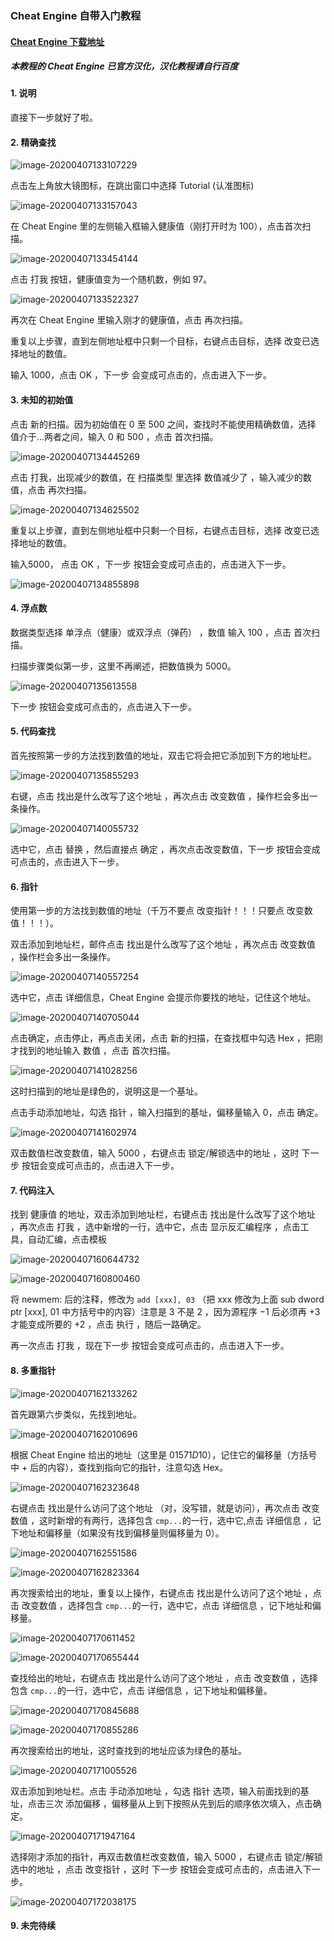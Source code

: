 ### Cheat Engine 自带入门教程

#### [Cheat Engine 下载地址](https://www.cheatengine.org/downloads.php)

##### 本教程的 Cheat Engine 已官方汉化，汉化教程请自行百度

#### 1. 说明

直接下一步就好了啦。



#### 2. 精确查找

![image-20200407133107229](https://raw.githubusercontent.com/roymsi/cetu1/master/res/image-20200407133107229.png)

点击左上角放大镜图标，在跳出窗口中选择 Tutorial (认准图标)

![image-20200407133157043](https://raw.githubusercontent.com/roymsi/cetu1/master/res/image-20200407133157043.png)

在 Cheat Engine 里的左侧输入框输入健康值（刚打开时为 100），点击首次扫描。

![image-20200407133454144](https://raw.githubusercontent.com/roymsi/cetu1/master/res/image-20200407133454144.png)

点击 打我 按钮，健康值变为一个随机数，例如 97。

![image-20200407133522327](https://raw.githubusercontent.com/roymsi/cetu1/master/res/image-20200407133522327.png)

再次在 Cheat Engine 里输入刚才的健康值，点击 再次扫描。

重复以上步骤，直到左侧地址框中只剩一个目标，右键点击目标，选择 改变已选择地址的数值。

输入 1000，点击 OK ，下一步 会变成可点击的，点击进入下一步。



#### 3. 未知的初始值

点击 新的扫描。因为初始值在 0 至 500 之间，查找时不能使用精确数值，选择 值介于…两者之间，输入 0 和 500 ，点击 首次扫描。

![image-20200407134445269](https://raw.githubusercontent.com/roymsi/cetu1/master/res/image-20200407134445269.png)

点击 打我，出现减少的数值，在 扫描类型 里选择 数值减少了 ，输入减少的数值，点击 再次扫描。

![image-20200407134625502](https://raw.githubusercontent.com/roymsi/cetu1/master/res/image-20200407134625502.png)

重复以上步骤，直到左侧地址框中只剩一个目标，右键点击目标，选择 改变已选择地址的数值。

输入5000， 点击 OK ，下一步 按钮会变成可点击的，点击进入下一步。

![image-20200407134855898](https://raw.githubusercontent.com/roymsi/cetu1/master/res/image-20200407134855898.png)



#### 4. 浮点数

数据类型选择 单浮点（健康）或双浮点（弹药） ，数值 输入 100 ，点击 首次扫描。

扫描步骤类似第一步，这里不再阐述，把数值换为 5000。

![image-20200407135613558](https://raw.githubusercontent.com/roymsi/cetu1/master/res/image-20200407135613558.png)

下一步 按钮会变成可点击的，点击进入下一步。



#### 5. 代码查找

首先按照第一步的方法找到数值的地址，双击它将会把它添加到下方的地址栏。

![image-20200407135855293](https://raw.githubusercontent.com/roymsi/cetu1/master/res/image-20200407135855293.png)

右键，点击 找出是什么改写了这个地址 ，再次点击 改变数值 ，操作栏会多出一条操作。

![image-20200407140055732](https://raw.githubusercontent.com/roymsi/cetu1/master/res/image-20200407140055732.png)

选中它，点击 替换 ，然后直接点 确定 ，再次点击改变数值，下一步 按钮会变成可点击的，点击进入下一步。



#### 6. 指针

使用第一步的方法找到数值的地址（千万不要点 改变指针！！！只要点 改变数值！！！）。

双击添加到地址栏，邮件点击 找出是什么改写了这个地址 ，再次点击 改变数值 ，操作栏会多出一条操作。

![image-20200407140557254](https://raw.githubusercontent.com/roymsi/cetu1/master/res/image-20200407140557254.png)

选中它，点击 详细信息，Cheat Engine 会提示你要找的地址，记住这个地址。

![image-20200407140705044](https://raw.githubusercontent.com/roymsi/cetu1/master/res/image-20200407140705044.png)

点击确定，点击停止，再点击关闭，点击 新的扫描，在查找框中勾选 Hex ，把刚才找到的地址输入 数值 ，点击 首次扫描。

![image-20200407141028256](https://raw.githubusercontent.com/roymsi/cetu1/master/res/image-20200407141028256.png)

这时扫描到的地址是绿色的，说明这是一个基址。

点击手动添加地址，勾选 指针 ，输入扫描到的基址，偏移量输入 0，点击 确定。

![image-20200407141602974](https://raw.githubusercontent.com/roymsi/cetu1/master/res/image-20200407141602974.png)

双击数值栏改变数值，输入 5000 ，右键点击 锁定/解锁选中的地址 ，这时 下一步 按钮会变成可点击的，点击进入下一步。

#### 7. 代码注入

找到 健康值 的地址，双击添加到地址栏，右键点击 找出是什么改写了这个地址 ，再次点击 打我 ，选中新增的一行，选中它，点击 显示反汇编程序 ，点击工具，自动汇编，点击模板

![image-20200407160644732](https://raw.githubusercontent.com/roymsi/cetu1/master/res/image-20200407160644732.png)

![image-20200407160800460](https://raw.githubusercontent.com/roymsi/cetu1/master/res/image-20200407160800460.png)

将 newmem: 后的注释，修改为 ```add [xxx], 03``` （把 xxx 修改为上面 sub dword ptr [xxx], 01 中方括号中的内容）注意是 3 不是 2 ，因为源程序 $-1$ 后必须再 $+3$ 才能变成所要的 $+2$ ，点击 执行 ，随后一路确定。

再一次点击 打我 ，现在下一步 按钮会变成可点击的，点击进入下一步。



#### 8. 多重指针

![image-20200407162133262](https://raw.githubusercontent.com/roymsi/cetu1/master/res/image-20200407162133262.png)

首先跟第六步类似，先找到地址。

![image-20200407162010696](https://raw.githubusercontent.com/roymsi/cetu1/master/res/image-20200407162010696.png)

根据 Cheat Engine 给出的地址（这里是 $01571D10$），记住它的偏移量（方括号中 $+$ 后的内容），查找到指向它的指针，注意勾选 Hex。

![image-20200407162323648](https://raw.githubusercontent.com/roymsi/cetu1/master/res/image-20200407162323648.png)

右键点击 找出是什么访问了这个地址 （对，没写错，就是访问），再次点击 改变数值 ，这时新增的有两行，选择包含 ```cmp...```的一行，选中它,点击 详细信息 ，记下地址和偏移量（如果没有找到偏移量则偏移量为 0）。

![image-20200407162551586](https://raw.githubusercontent.com/roymsi/cetu1/master/res/image-20200407162551586.png)

![image-20200407162823364](https://raw.githubusercontent.com/roymsi/cetu1/master/res/image-20200407162823364.png)

再次搜索给出的地址，重复以上操作，右键点击 找出是什么访问了这个地址 ，点击 改变数值 ，选择包含 ```cmp...```的一行，选中它，点击 详细信息 ，记下地址和偏移量。

![image-20200407170611452](https://raw.githubusercontent.com/roymsi/cetu1/master/res/image-20200407170611452.png)

![image-20200407170655444](https://raw.githubusercontent.com/roymsi/cetu1/master/res/image-20200407170655444.png)

查找给出的地址，右键点击 找出是什么访问了这个地址 ，点击 改变数值 ，选择包含 ```cmp...```的一行，选中它，点击 详细信息 ，记下地址和偏移量。

![image-20200407170845688](https://raw.githubusercontent.com/roymsi/cetu1/master/res/image-20200407170845688.png)

![image-20200407170855286](https://raw.githubusercontent.com/roymsi/cetu1/master/res/image-20200407170855286.png)

再次搜索给出的地址，这时查找到的地址应该为绿色的基址。

![image-20200407171005526](https://raw.githubusercontent.com/roymsi/cetu1/master/res/image-20200407171005526.png)

双击添加到地址栏。点击 手动添加地址 ，勾选 指针 选项，输入前面找到的基址，点击三次 添加偏移 ，偏移量从上到下按照从先到后的顺序依次填入，点击确定。

![image-20200407171947164](https://raw.githubusercontent.com/roymsi/cetu1/master/res/image-20200407171947164.png)

选择刚才添加的指针，再双击数值栏改变数值，输入 5000 ，右键点击 锁定/解锁选中的地址 ，点击 改变指针 ，这时 下一步 按钮会变成可点击的，点击进入下一步。

![image-20200407172038175](https://raw.githubusercontent.com/roymsi/cetu1/master/res/image-20200407172038175.png)



#### 9. 未完待续